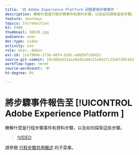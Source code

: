 ```yaml
---
title: '向 Adobe Experience Platform 回報歷程步驟事件 '
description: 瞭解什麼是行程步驟事件和資料步驟，以及如何探索這些步驟。
feature: Journeys
topics: Introduction
kt: 5488
thumbnail: 36636.jpg
audience: user
doc-type: video
activity: use
role: User, Admin
exl-id: 1ce7909e-173b-46f4-b20c-e6b5bfcb9d2c
source-git-commit: 19c80da551ace9a92ad4c21e8427c23abfd05163
workflow-type: tm+mt
source-wordcount: '0'
ht-degree: 0%

---
```


# 將步驟事件報告至 [!UICONTROL Adobe Experience Platform ]

瞭解什麼是行程步驟事件和資料步驟，以及如何探索這些步驟。

>[!VIDEO](https://video.tv.adobe.com/v/36636?quality=12)

請參閱 [行程步驟共用概述](https://experienceleague.adobe.com/docs/journeys/using/building-journeys/sharing-journey-steps/sharing-overview.html?lang=en) 的子菜單。
